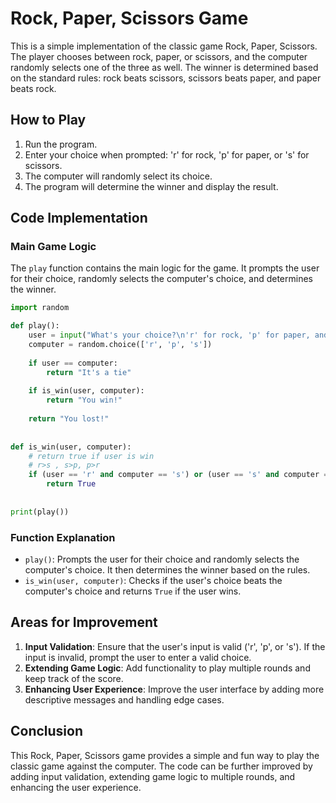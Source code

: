 # Rock, Paper, Scissors Game

This is a simple implementation of the classic game Rock, Paper, Scissors. The player chooses between rock, paper, or scissors, and the computer randomly selects one of the three as well. The winner is determined based on the standard rules: rock beats scissors, scissors beats paper, and paper beats rock.

## How to Play

1. Run the program.
2. Enter your choice when prompted: 'r' for rock, 'p' for paper, or 's' for scissors.
3. The computer will randomly select its choice.
4. The program will determine the winner and display the result.

## Code Implementation

### Main Game Logic

The `play` function contains the main logic for the game. It prompts the user for their choice, randomly selects the computer's choice, and determines the winner.

```python
import random

def play():
    user = input("What's your choice?\n'r' for rock, 'p' for paper, and 's' for scissors\n")
    computer = random.choice(['r', 'p', 's'])
    
    if user == computer:
        return "It's a tie"
    
    if is_win(user, computer):
        return "You win!"
    
    return "You lost!"
    
    
def is_win(user, computer):
    # return true if user is win
    # r>s , s>p, p>r
    if (user == 'r' and computer == 's') or (user == 's' and computer == 'p') or (user == 'p' and computer == 'r'):
        return True
    
    
print(play())
```

### Function Explanation

- `play()`: Prompts the user for their choice and randomly selects the computer's choice. It then determines the winner based on the rules.
- `is_win(user, computer)`: Checks if the user's choice beats the computer's choice and returns `True` if the user wins.

## Areas for Improvement

1. **Input Validation**: Ensure that the user's input is valid ('r', 'p', or 's'). If the input is invalid, prompt the user to enter a valid choice.
2. **Extending Game Logic**: Add functionality to play multiple rounds and keep track of the score.
3. **Enhancing User Experience**: Improve the user interface by adding more descriptive messages and handling edge cases.

## Conclusion

This Rock, Paper, Scissors game provides a simple and fun way to play the classic game against the computer. The code can be further improved by adding input validation, extending game logic to multiple rounds, and enhancing the user experience.